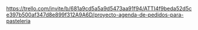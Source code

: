 https://trello.com/invite/b/681a9cd5a5a9d5473aa91f94/ATTI4f9beda52d5ce397b500af347d8e899f312A9A6D/proyecto-agenda-de-pedidos-para-pasteleria
